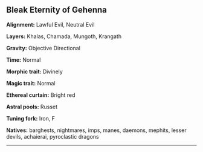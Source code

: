﻿## Bleak Eternity of Gehenna

**Alignment:** Lawful Evil, Neutral Evil

**Layers:** Khalas, Chamada, Mungoth, Krangath

**Gravity:** Objective Directional

**Time:** Normal

**Morphic trait:** Divinely

**Magic trait:** Normal

**Ethereal curtain:** Bright red

**Astral pools:** Russet

**Tuning fork:** Iron, F

**Natives:** barghests, nightmares, imps, manes, daemons, mephits, lesser devils, achaierai, pyroclastic dragons

---

